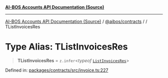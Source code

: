 [**AI-BOS Accounts API Documentation (Source)**](../../../README.md)

***

[AI-BOS Accounts API Documentation (Source)](../../../README.md) / [@aibos/contracts](../README.md) / [](../README.md) / TListInvoicesRes

# Type Alias: TListInvoicesRes

> **TListInvoicesRes** = `z.infer`\<*typeof* [`ListInvoicesRes`](../variables/ListInvoicesRes.md)\>

Defined in: [packages/contracts/src/invoice.ts:227](https://github.com/pohlai88/accounts/blob/48103fb36d28b2b9bfb33472b6de2f719773cde9/packages/contracts/src/invoice.ts#L227)
